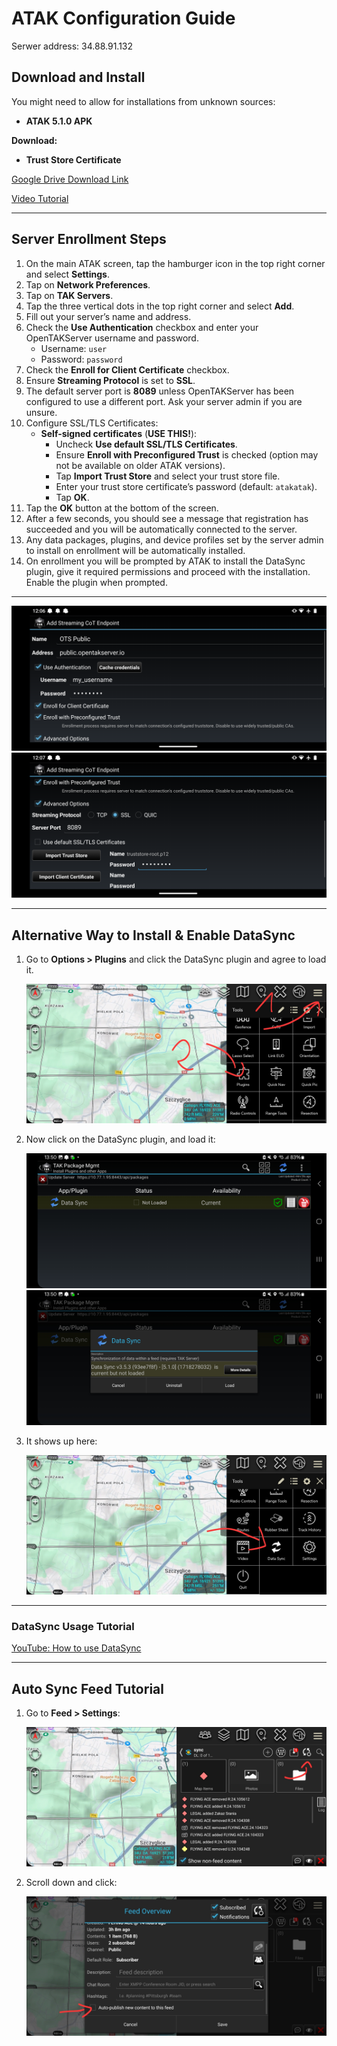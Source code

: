 # ATAK Configuration Guide

Serwer address:
34.88.91.132

## Download and Install

You might need to allow for installations from unknown sources:

- **ATAK 5.1.0 APK**

**Download:**

- **Trust Store Certificate**

[Google Drive Download Link](https://drive.google.com/drive/folders/14vN5e-XUKfOhGlJxDgsvc94ErK-Y8C3p?usp=drive_link)

[Video Tutorial](https://www.youtube.com/watch?v=sutm_fiJoQY)

---

## Server Enrollment Steps

1. On the main ATAK screen, tap the hamburger icon in the top right corner and select **Settings**.
2. Tap on **Network Preferences**.
3. Tap on **TAK Servers**.
4. Tap the three vertical dots in the top right corner and select **Add**.
5. Fill out your server’s name and address.
6. Check the **Use Authentication** checkbox and enter your OpenTAKServer username and password.
    - Username: `user`
    - Password: `password`
7. Check the **Enroll for Client Certificate** checkbox.
8. Ensure **Streaming Protocol** is set to **SSL**.
9. The default server port is **8089** unless OpenTAKServer has been configured to use a different port. Ask your server admin if you are unsure.
10. Configure SSL/TLS Certificates:
    - **Self-signed certificates** (**USE THIS!**):
        - Uncheck **Use default SSL/TLS Certificates**.
        - Ensure **Enroll with Preconfigured Trust** is checked (option may not be available on older ATAK versions).
        - Tap **Import Trust Store** and select your trust store file.
        - Enter your trust store certificate’s password (default: `atakatak`).
        - Tap **OK**.
11. Tap the **OK** button at the bottom of the screen.
12. After a few seconds, you should see a message that registration has succeeded and you will be automatically connected to the server.
13. Any data packages, plugins, and device profiles set by the server admin to install on enrollment will be automatically installed.
14. On enrollment you will be prompted by ATAK to install the DataSync plugin, give it required permissions and proceed with the installation. Enable the plugin when prompted.



---

![Server Settings](./images/auth_config_2.png)
![Self-signed Settings](./images/auth_config.png)

---

## Alternative Way to Install & Enable DataSync

1. Go to **Options > Plugins** and click the DataSync plugin and agree to load it.

    ![Plugins Setup](./images/plugins_setup.jpg)

2. Now click on the DataSync plugin, and load it:

    ![Plugin Setup](./images/plugins_list.jpg)
    ![Plugin Accept](./images/plugins_accept.jpg)

3. It shows up here:

    ![DataSync Option](./images/data_sync_option.jpg)

---

### DataSync Usage Tutorial

[YouTube: How to use DataSync](https://www.youtube.com/watch?v=GlVNcH5tmZg)

---

## Auto Sync Feed Tutorial

1. Go to **Feed > Settings**:

    ![DataSync Config](./images/data_sync_config.jpg)

2. Scroll down and click:

    ![DataSync AutoSync](/images/auto_sync.jpg)

